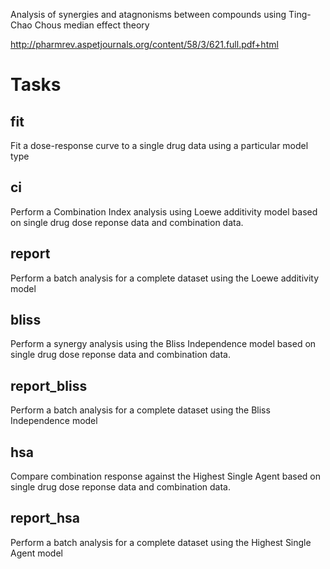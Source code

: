 Analysis of synergies and atagnonisms between compounds using Ting-Chao Chous median effect theory

http://pharmrev.aspetjournals.org/content/58/3/621.full.pdf+html

# Tasks

## fit

Fit a dose-response curve to a single drug data using a particular model type

## ci

Perform a Combination Index analysis using Loewe additivity model based on
single drug dose reponse data and combination data.

## report

Perform a batch analysis for a complete dataset using the Loewe additivity
model

## bliss

Perform a synergy analysis using the Bliss Independence model based on
single drug dose reponse data and combination data.

## report_bliss

Perform a batch analysis for a complete dataset using the Bliss Independence
model

## hsa

Compare combination response against the Highest Single Agent based on
single drug dose reponse data and combination data.

## report_hsa

Perform a batch analysis for a complete dataset using the Highest Single Agent
model

